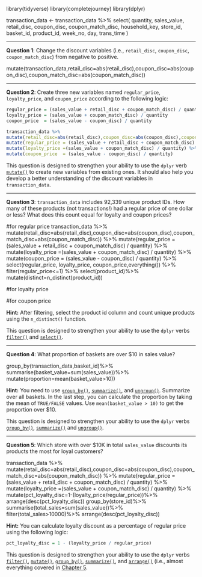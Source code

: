 
library(tidyverse)
library(completejourney)
library(dplyr)

transaction_data <- transaction_data %>% 
  select(
    quantity,
    sales_value, 
    retail_disc, coupon_disc, coupon_match_disc,
    household_key, store_id, basket_id, product_id, 
    week_no, day, trans_time
  )


------------------------------------------------------------------------

**Question 1**: Change the discount variables (i.e., `retail_disc`, `coupon_disc`, `coupon_match_disc`) from negative to positive.

mutate(transaction_data,retail_disc=abs(retail_disc),coupon_disc=abs(coupon_disc),coupon_match_disc=abs(coupon_match_disc))


------------------------------------------------------------------------

**Question 2**: Create three new variables named `regular_price`, `loyalty_price`, and `coupon_price` according to the following logic:

``` r
regular_price = (sales_value + retail_disc + coupon_match_disc) / quantity
loyalty_price = (sales_value + coupon_match_disc) / quantity
coupon_price  = (sales_value - coupon_disc) / quantity

transaction_data %>%
mutate(retail_disc=abs(retail_disc),coupon_disc=abs(coupon_disc),coupon_match_disc=abs(coupon_match_disc)) %>%
mutate(regular_price = (sales_value + retail_disc + coupon_match_disc) / quantity) %>%
mutate(loyalty_price =(sales_value + coupon_match_disc) / quantity) %>%
mutate(coupon_price  = (sales_value - coupon_disc) / quantity)
```

This question is designed to strengthen your ability to use the `dplyr` verb [`mutate()`](http://r4ds.had.co.nz/transform.html#add-new-variables-with-mutate) to create new variables from existing ones. It should also help you develop a better understanding of the discount variables in `transaction_data`.

------------------------------------------------------------------------

**Question 3**: `transaction_data` includes 92,339 unique product IDs. How many of these products (not transactions!) had a regular price of one dollar or less? What does this count equal for loyalty and coupon prices?

#for regular price
transaction_data %>%
mutate(retail_disc=abs(retail_disc),coupon_disc=abs(coupon_disc),coupon_match_disc=abs(coupon_match_disc)) %>%
mutate(regular_price = (sales_value + retail_disc + coupon_match_disc) / quantity) %>%
mutate(loyalty_price =(sales_value + coupon_match_disc) / quantity) %>%
mutate(coupon_price  = (sales_value - coupon_disc) / quantity) %>%
select(regular_price, loyalty_price, coupon_price,everything()) %>%
filter(regular_price<=1) %>%
select(product_id)%>%
mutate(distinct=n_distinct(product_id))

#for loyalty price

#for coupon price

**Hint:** After filtering, select the product id column and count unique products using the `n_distinct()` function.

This question is designed to strengthen your ability to use the `dplyr` verbs [`filter()`](http://r4ds.had.co.nz/transform.html#filter-rows-with-filter) and [`select()`](http://r4ds.had.co.nz/transform.html#select-columns-with-select).

------------------------------------------------------------------------

**Question 4**: What proportion of baskets are over $10 in sales value?


group_by(transaction_data,basket_id)%>%
summarise(basket_value=sum(sales_value))%>%
mutate(proportion=mean(basket_value>10))

**Hint:** You need to use [`group_by()`](http://r4ds.had.co.nz/transform.html#grouped-summaries-with-summarise), [`summarize()`](http://r4ds.had.co.nz/transform.html#grouped-summaries-with-summarise), and [`ungroup()`](http://r4ds.had.co.nz/transform.html#ungrouping). Summarize over all baskets. In the last step, you can calculate the proportion by taking the mean of `TRUE/FALSE` values. Use `mean(basket_value > 10)` to get the proportion over $10.

This question is designed to strengthen your ability to use the `dplyr` verbs [`group_by()`](http://r4ds.had.co.nz/transform.html#grouped-summaries-with-summarise), [`summarize()`](http://r4ds.had.co.nz/transform.html#grouped-summaries-with-summarise) and [`ungroup()`](http://r4ds.had.co.nz/transform.html#ungrouping).

------------------------------------------------------------------------

**Question 5**: Which store with over $10K in total `sales_value` discounts its products the most for loyal customers?


transaction_data %>%
mutate(retail_disc=abs(retail_disc),coupon_disc=abs(coupon_disc),coupon_match_disc=abs(coupon_match_disc)) %>%
mutate(regular_price = (sales_value + retail_disc + coupon_match_disc) / quantity) %>%
mutate(loyalty_price =(sales_value + coupon_match_disc) / quantity) %>%
mutate(pct_loyalty_disc=1-(loyalty_price/regular_price))%>%
arrange(desc(pct_loyalty_disc))
group_by(store_id)%>%
summarise(total_sales=sum(sales_value))%>%
filter(total_sales>10000)%>%
arrange(desc(pct_loyalty_disc))

**Hint:** You can calculate loyalty discount as a percentage of regular price using the following logic:

``` r
pct_loyalty_disc = 1 - (loyalty_price / regular_price)
```

This question is designed to strengthen your ability to use the `dplyr` verbs [`filter()`](http://r4ds.had.co.nz/transform.html#filter-rows-with-filter), [`mutate()`](http://r4ds.had.co.nz/transform.html#add-new-variables-with-mutate), [`group_by()`](http://r4ds.had.co.nz/transform.html#grouped-summaries-with-summarise), [`summarize()`](http://r4ds.had.co.nz/transform.html#grouped-summaries-with-summarise), and [`arrange()`](http://r4ds.had.co.nz/transform.html#arrange-rows-with-arrange) (i.e., almost everything covered in [Chapter 5](http://r4ds.had.co.nz/transform.html).
